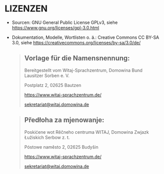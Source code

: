 # LIZENZEN

- Sourcen: GNU General Public License GPLv3, siehe https://www.gnu.org/licenses/gpl-3.0.html

- Dokumentation, Modelle, Wortlisten o. ä.: Creative Commons CC BY-SA 3.0, siehe https://creativecommons.org/licenses/by-sa/3.0/de/ 

    > Vorlage für die Namensnennung:
    > ---
    >
    > Bereitgestellt vom Witaj-Sprachzentrum, Domowina  Bund Lausitzer Sorben e. V.
    >
    > Postplatz 2, 02625 Bautzen
    >
    > https://www.witaj-sprachzentrum.de/
    >
    > sekretariat@witaj.domowina.de

    > Předłoha za mjenowanje:
    > ---
    >
    > Poskićene wot Rěčneho centruma WITAJ, Domowina  Zwjazk Łužiskich Serbow z. t.
    >
    > Póstowe naměsto 2, 02625 Budyšin
    >
    > https://www.witaj-sprachzentrum.de/
    >
    > sekretariat@witaj.domowina.de
